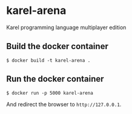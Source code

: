 # karel-arena

Karel programming language multiplayer edition

## Build the docker container

```
$ docker build -t karel-arena .
```

## Run the docker container

```
$ docker run -p 5000 karel-arena
```

And redirect the browser to `http://127.0.0.1`.
